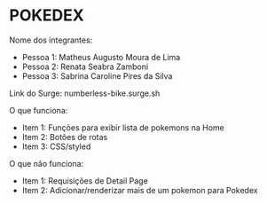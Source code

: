 # POKEDEX

Nome dos integrantes: 
- Pessoa 1: Matheus Augusto Moura de Lima
- Pessoa 2: Renata Seabra Zamboni
- Pessoa 3: Sabrina Caroline Pires da Silva

Link do Surge: numberless-bike.surge.sh

O que funciona:
- Item 1: Funções para exibir lista de pokemons na Home
- Item 2: Botões de rotas
- Item 3: CSS/styled

O que não funciona: 
- Item 1: Requisições de Detail Page
- Item 2: Adicionar/renderizar mais de um pokemon para Pokedex
